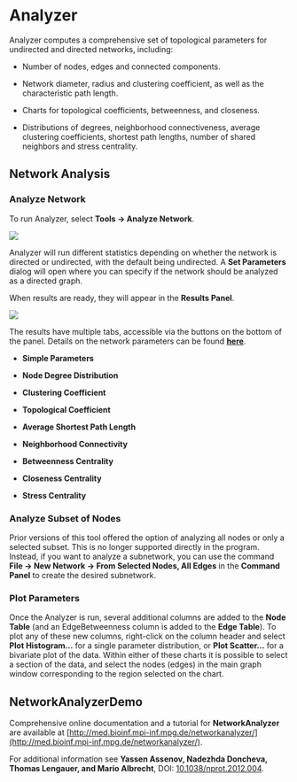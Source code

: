 <a id="networkanalyzer"> </a>
# Analyzer

Analyzer computes a comprehensive set of topological parameters
for undirected and directed networks, including:

-   Number of nodes, edges and connected components.

-   Network diameter, radius and clustering coefficient, as well as the
    characteristic path length.

-   Charts for topological coefficients, betweenness, and closeness.

-   Distributions of degrees, neighborhood connectiveness, average
    clustering coefficients, shortest path lengths, number of shared
    neighbors and stress centrality.


<a id="network_analysis"> </a>
## Network Analysis

<a id="analyze_network"> </a>
### Analyze Network

To run Analyzer, select **Tools → Analyze Network**.

![](_static/images/Network_Analyzer/Analyzer.png)

Analyzer will run different statistics depending on whether the network is directed or undirected,
with the default being undirected. A **Set Parameters** dialog will open where you can specify if the network
should be analyzed as a directed graph.

When results are ready, they will appear in the **Results Panel**.

![](_static/images/Network_Analyzer/AnalyzerResultsPanel.png)

The results have multiple tabs, accessible via the buttons on the bottom of the panel. Details on the network parameters can be
found
**[here](http://med.bioinf.mpi-inf.mpg.de/netanalyzer/help/2.7/index.html#complex)**.

-   **Simple Parameters**

-   **Node Degree Distribution**

-   **Clustering Coefficient**

-   **Topological Coefficient**

-   **Average Shortest Path Length**

-   **Neighborhood Connectivity**

-   **Betweenness Centrality**

-   **Closeness Centrality**

-   **Stress Centrality**

### Analyze Subset of Nodes

Prior versions of this tool offered the option of analyzing all nodes or only a selected subset. This is no longer supported directly in the program. Instead, if you want to analyze a subnetwork, you can use the command **File → New Network → From Selected Nodes, All Edges** in the **Command Panel** to create the desired subnetwork.

<a id="plot_parameters"> </a>
### Plot Parameters

Once the Analyzer is run, several additional columns are added to the **Node Table** (and an EdgeBetweenness column is added to the **Edge Table**).  To plot any of these new columns, right-click on the column header and select **Plot Histogram...** for a single parameter distribution, or **Plot Scatter...** for a bivariate plot of the data.  Within either of these charts it is possible to select a section of the data, and select the nodes (edges) in the main graph window corresponding to the region selected on the chart.
<a id="networkanalyzer_settings"> </a>

<a id="networkanalyzerdemo"> </a>
## NetworkAnalyzerDemo
Comprehensive online documentation and a tutorial for **NetworkAnalyzer** are available at [http://med.bioinf.mpi-inf.mpg.de/networkanalyzer/](http://med.bioinf.mpi-inf.mpg.de/networkanalyzer/).

For additional information see **Yassen Assenov, Nadezhda Doncheva, Thomas Lengauer, and Mario Albrecht**, DOI: [10.1038/nprot.2012.004](https://doi.org/10.1038/nprot.2012.004).

